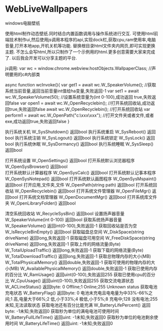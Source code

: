 # WebLiveWallpapers
windows电脑壁纸

使用html制作动态壁纸.同时结合内置函数调用与操作系统进行交互.
可使用html前端技术制作ui,然后使用js调用本程序的api,实现dock栏,获取cpu,ram使用率,电脑音量,打开本地app,开机关机等功能.
替换根目录html文件夹内网页,即可实现更换主题.
不怎么会写html,所以只制作了一个示例用的html.更多创意需要大家来完成了.
以后我会开发可以分享主题的平台.


js调用:
var wc = window.chrome.webview.hostObjects.WallpaperClass;	//声明要用的c#内部类

async function wcInvoke(){
	var get1 = await wc.W_SpeakerVolume();			//获取系统当前音量,返回当前音量int值给ha变量,失败返回-1
	var set1 = await wc.W_SpeakerVolume(50);			//设置系统音量为(int 0-100),成功返回 true,失败返回false
	var open1 = await wc.W_OpenRecyclebin();			//打开系统回收站,成功返回true,失败返回false
	await wc.W_OpenRecyclebin();						//打开系统回收站
	var perform1 = await wc.W_OpenPath("c:\xxx\xxx");	//打开文件夹或者文件,或者exe,成功返回true,失败返回false
}

执行系统关机						W_SysShutdown()					返回bool
执行系统重启						W_SysReboot()						返回bool
执行系统注销						W_SysLogout()						返回bool
执行系统锁定						W_SysLock()							返回bool
执行系统休眠						W_SysDormancy()					返回bool
执行系统睡眠						W_SysSleep()						返回bool

打开系统设置						W_OpenSettings()					返回bool
打开系统默认浏览器程序			W_OpenSysBrowser()					返回bool	
打开系统默认计算器程序			W_OpenSysCalc()						返回bool
打开系统默认记事本程序			W_OpenSysNotepad()				返回bool
打开系统默认画图程序				W_OpenSysMspaint()					返回bool
打开应用,文件夹,文件				W_OpenPath(string path)				返回bool
打开系统回收站					W_OpenRecyclebin()					返回bool
打开系统文件管理器				W_OpenFileMgr()					返回bool
打开系统文档管理器				W_OpenDocumentMgr()				返回bool
打开系统库文件夹					W_OpenLibraryFolder()				返回bool

清空系统回收站					W_RecycleSysBin()					返回bool
设置扬声器音量					W_SpeakerVolume(int 0-100)			返回bool
获取系统扬声器音量				W_SpeakerVolume()					返回int(0-100),失败返回-1
获取回收站是否为空				W_IsRecycleBinEmpty()				返回bool
获取磁盘总空间					W_DiskSpace(string driveName)		返回long,失败返回-1
获取磁盘可用空间					W_FreeDiskSpace(string driveName)	返回long,失败返回-1
获取上传的网络流量(Byte)			W_TotalUploadTraffic()				返回long,失败返回-1
获取下载的网络流量(Byte)			W_TotalDownloadTraffic()				返回long,失败返回-1
获取总物理内存的大小(MB)			W_TotalPhysicalMemory()				返回double,失败返回-1
获取可使用的物理内存的大小(MB)	W_AvailablePhysicalMemory()			返回double,失败返回-1
获取已使用内存的百分比			W_RamUsage()						返回uint(0-100),失败返回255
获取已使用cpu的百分比			W_CpuUsage()						返回uint(0-100),失败返回255
获取交流电源状态					W_ACLineStatus()					返回byte:	0 Offline;1 Online;255 Unknown status
获取电池充电状态					W_BatteryFlag()						返回byte:	0 电池未充电且电电量为中33%-66%之间;1 高,电量大于66%;2 低,小于33%;4 极低,小于5%;8 充电中;128 没有电池;255 未知,无法读取状态
获取电池还有百分比能充满			W_BatteryLifePercent()				返回byte:	-1未知;失败返回0
获取秒为单位的满电电池可使用时间	W_BatteryFullLifeTime()				返回uint:		-1未知;失败返回0
获取秒为单位的电池剩余使用时间	W_BatteryLifeTime()					返回uint:		-1未知;失败返回0
